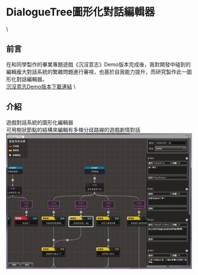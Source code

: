 DialogueTree圖形化對話編輯器
=====
\
## 前言
在和同學製作的畢業專題遊戲《沉沒意志》Demo版本完成後，我對開發中碰到的編輯龐大對話系統的繁雜問題進行審視，也基於自我能力提升，而研究製作此一圖形化對話編輯器。\
[沉沒意志Demo版本下載連結](https://drive.google.com/file/d/1KOnN4O3vojIgW_he0u5VyTBgDfNBN0SN/view?usp=sharing)
\
## 介紹
遊戲對話系統的圖形化編輯器\
可用樹狀節點的結構來編輯有多條分歧路線的遊戲劇情對話\
![image](https://github.com/StupidBute/DialogueTree/blob/master/DialogueTree0.jpg)
